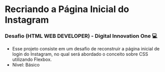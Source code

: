 # Recriando a Página Inicial do Instagram

### Desafio (HTML WEB DEVELOPER)  - Digital Innovation One :computer:

- Esse projeto consiste em um desafio de reconstruir a página inicial de login do Instagram, no qual será abordado o conceito sobre CSS utilizando Flexbox.
- Nível: Básico

